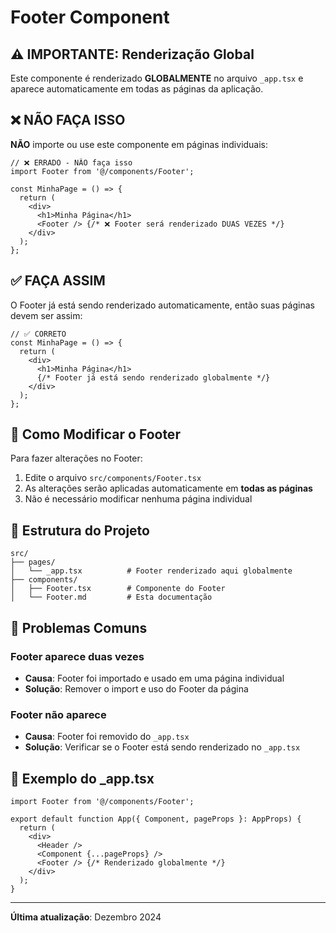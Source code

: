 # Footer Component

## ⚠️ IMPORTANTE: Renderização Global

Este componente é renderizado **GLOBALMENTE** no arquivo `_app.tsx` e aparece automaticamente em todas as páginas da aplicação.

## ❌ NÃO FAÇA ISSO

**NÃO** importe ou use este componente em páginas individuais:

```tsx
// ❌ ERRADO - NÃO faça isso
import Footer from '@/components/Footer';

const MinhaPage = () => {
  return (
    <div>
      <h1>Minha Página</h1>
      <Footer /> {/* ❌ Footer será renderizado DUAS VEZES */}
    </div>
  );
};
```

## ✅ FAÇA ASSIM

O Footer já está sendo renderizado automaticamente, então suas páginas devem ser assim:

```tsx
// ✅ CORRETO
const MinhaPage = () => {
  return (
    <div>
      <h1>Minha Página</h1>
      {/* Footer já está sendo renderizado globalmente */}
    </div>
  );
};
```

## 🔧 Como Modificar o Footer

Para fazer alterações no Footer:

1. Edite o arquivo `src/components/Footer.tsx`
2. As alterações serão aplicadas automaticamente em **todas as páginas**
3. Não é necessário modificar nenhuma página individual

## 📁 Estrutura do Projeto

```
src/
├── pages/
│   └── _app.tsx          # Footer renderizado aqui globalmente
├── components/
│   ├── Footer.tsx        # Componente do Footer
│   └── Footer.md         # Esta documentação
```

## 🐛 Problemas Comuns

### Footer aparece duas vezes
- **Causa**: Footer foi importado e usado em uma página individual
- **Solução**: Remover o import e uso do Footer da página

### Footer não aparece
- **Causa**: Footer foi removido do `_app.tsx`
- **Solução**: Verificar se o Footer está sendo renderizado no `_app.tsx`

## 📝 Exemplo do _app.tsx

```tsx
import Footer from '@/components/Footer';

export default function App({ Component, pageProps }: AppProps) {
  return (
    <div>
      <Header />
      <Component {...pageProps} />
      <Footer /> {/* Renderizado globalmente */}
    </div>
  );
}
```

---

**Última atualização**: Dezembro 2024
